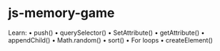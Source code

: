 # js-memory-game

Learn:
• push()
• querySelector()
• SetAttribute()
• getAttribute()
• appendChild()
• Math.random()
• sort()
• For loops
• createElement()
